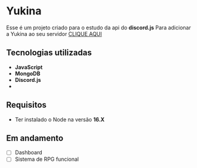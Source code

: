 # Yukina
 Esse é um projeto criado para o estudo da api do **discord.js**
Para adicionar a Yukina ao seu servidor [CLIQUE AQUI](https://discord.com/oauth2/authorize?client_id=599398298096500747&scope=bot&permissions=8)
 
## Tecnologias utilizadas
- **JavaScript**
- **MongoDB**
- **Discord.js**
- 
## Requisitos
- Ter instalado o Node na versão **16.X**

## Em andamento
 - [ ] Dashboard
 - [ ] Sistema de RPG funcional
